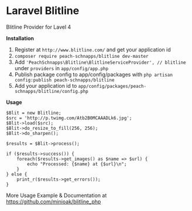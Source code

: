 Laravel Blitline
================

Blitline Provider for Lavel 4


**Installation**

1. Register at `http://www.blitline.com/` and get your application id
2. `composer require peach-schnapps/blitline dev-master`
3. Add `'PeachSchnapps\Blitline\BlitlineServiceProvider', // blitline` under `providers` in `app/config/app.php`
4. Publish package config to app/config/packages with `php artisan config:publish peach-schnapps/blitline`
5. Add your application id to `app/config/packages/peach-schnapps/blitline/config.php`


**Usage**
```
$Blit = new Blitline;
$src = 'http://p.twimg.com/Atb2B0MCAAADLk6.jpg';
$Blit->load($src);
$Blit->do_resize_to_fill(256, 256);
$Blit->do_sharpen();

$results = $Blit->process();
	
if ($results->success()) {
	foreach($results->get_images() as $name => $url) {
		echo "Processed: {$name} at {$url}\n";
	}
} else {
	print_r($results->get_errors());
}
```

More Usage Example & Documentation at https://github.com/minioak/blitline_php
